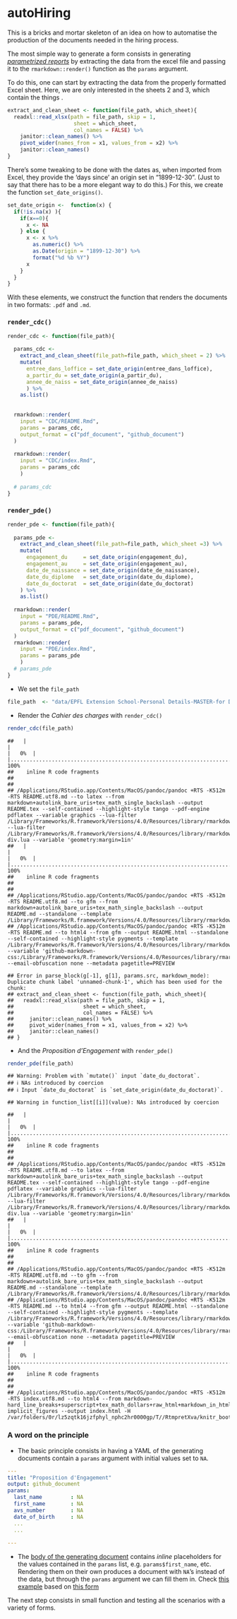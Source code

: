 autoHiring
================

This is a bricks and mortar skeleton of an idea on how to automatise the
production of the documents needed in the hiring process.

The most simple way to generate a form consists in generating
[*parametrized
reports*](https://rmarkdown.rstudio.com/developer_parameterized_reports.html%23parameter_types%2F#Passing_Parameters)
by extracting the data from the excel file and passing it to the
`rmarkdown::render()` function as the `params` argument.

To do this, one can start by extracting the data from the properly
formatted Excel sheet. Here, we are only interested in the sheets 2 and
3, which contain the things .

``` r
extract_and_clean_sheet <- function(file_path, which_sheet){
  readxl::read_xlsx(path = file_path, skip = 1, 
                     sheet = which_sheet, 
                     col_names = FALSE) %>% 
    janitor::clean_names() %>% 
    pivot_wider(names_from = x1, values_from = x2) %>% 
    janitor::clean_names()
}
```

There’s some tweaking to be done with the dates as, when imported from
Excel, they provide the ‘days since’ an origin set in “1899-12-30”.
(Just to say that there has to be a more elegant way to do this.) For
this, we create the function `set_date_origins()`.

``` r
set_date_origin <-  function(x) {
  if(!is.na(x) ){
    if(x==0){
      x <- NA
    } else {
      x <- x %>% 
        as.numeric() %>% 
        as.Date(origin = "1899-12-30") %>% 
        format("%d %b %Y")
      x
    }
  }
}
```

With these elements, we construct the function that renders the
documents in two formats: `.pdf` and `.md`.

### `render_cdc()`

``` r
render_cdc <- function(file_path){
  
  params_cdc <- 
    extract_and_clean_sheet(file_path=file_path, which_sheet = 2) %>% 
    mutate(
      entree_dans_loffice = set_date_origin(entree_dans_loffice), 
      a_partir_du = set_date_origin(a_partir_du), 
      annee_de_naiss = set_date_origin(annee_de_naiss)
      ) %>%
    as.list()
  
  
  rmarkdown::render(
    input = "CDC/README.Rmd", 
    params = params_cdc, 
    output_format = c("pdf_document", "github_document")
  )
  
  rmarkdown::render(
    input = "CDC/index.Rmd", 
    params = params_cdc
    )
  
  # params_cdc
}
```

### `render_pde()`

``` r
render_pde <- function(file_path){
  
  params_pde <- 
    extract_and_clean_sheet(file_path=file_path, which_sheet =3) %>%
    mutate(
      engagement_du     = set_date_origin(engagement_du),
      engagement_au     = set_date_origin(engagement_au), 
      date_de_naissance = set_date_origin(date_de_naissance), 
      date_du_diplome   = set_date_origin(date_du_diplome),
      date_du_doctorat  = set_date_origin(date_du_doctorat) 
    ) %>% 
    as.list()
  
  rmarkdown::render(
    input = "PDE/README.Rmd", 
    params = params_pde, 
    output_format = c("pdf_document", "github_document")
  )
  rmarkdown::render(
    input = "PDE/index.Rmd", 
    params = params_pde
    )
  # params_pde
}
```

  - We set the `file_path`

<!-- end list -->

``` r
file_path  <- "data/EPFL Extension School-Personal Details-MASTER-for Daniel-02SEP2020.xlsx"
```

  - Render the *Cahier des charges* with `render_cdc()`

<!-- end list -->

``` r
render_cdc(file_path)
```

    ##   |                                                                              |                                                                      |   0%  |                                                                              |......................................................................| 100%
    ##    inline R code fragments
    ## 
    ## 
    ## /Applications/RStudio.app/Contents/MacOS/pandoc/pandoc +RTS -K512m -RTS README.utf8.md --to latex --from markdown+autolink_bare_uris+tex_math_single_backslash --output README.tex --self-contained --highlight-style tango --pdf-engine pdflatex --variable graphics --lua-filter /Library/Frameworks/R.framework/Versions/4.0/Resources/library/rmarkdown/rmd/lua/pagebreak.lua --lua-filter /Library/Frameworks/R.framework/Versions/4.0/Resources/library/rmarkdown/rmd/lua/latex-div.lua --variable 'geometry:margin=1in' 
    ##   |                                                                              |                                                                      |   0%  |                                                                              |......................................................................| 100%
    ##    inline R code fragments
    ## 
    ## 
    ## /Applications/RStudio.app/Contents/MacOS/pandoc/pandoc +RTS -K512m -RTS README.utf8.md --to gfm --from markdown+autolink_bare_uris+tex_math_single_backslash --output README.md --standalone --template /Library/Frameworks/R.framework/Versions/4.0/Resources/library/rmarkdown/rmarkdown/templates/github_document/resources/default.md 
    ## /Applications/RStudio.app/Contents/MacOS/pandoc/pandoc +RTS -K512m -RTS README.md --to html4 --from gfm --output README.html --standalone --self-contained --highlight-style pygments --template /Library/Frameworks/R.framework/Versions/4.0/Resources/library/rmarkdown/rmarkdown/templates/github_document/resources/preview.html --variable 'github-markdown-css:/Library/Frameworks/R.framework/Versions/4.0/Resources/library/rmarkdown/rmarkdown/templates/github_document/resources/github.css' --email-obfuscation none --metadata pagetitle=PREVIEW

    ## Error in parse_block(g[-1], g[1], params.src, markdown_mode): Duplicate chunk label 'unnamed-chunk-1', which has been used for the chunk:
    ## extract_and_clean_sheet <- function(file_path, which_sheet){
    ##   readxl::read_xlsx(path = file_path, skip = 1, 
    ##                      sheet = which_sheet, 
    ##                      col_names = FALSE) %>% 
    ##     janitor::clean_names() %>% 
    ##     pivot_wider(names_from = x1, values_from = x2) %>% 
    ##     janitor::clean_names()
    ## }

  - And the *Proposition d’Engagement* with `render_pde()`

<!-- end list -->

``` r
render_pde(file_path)
```

    ## Warning: Problem with `mutate()` input `date_du_doctorat`.
    ## ℹ NAs introduced by coercion
    ## ℹ Input `date_du_doctorat` is `set_date_origin(date_du_doctorat)`.

    ## Warning in function_list[[i]](value): NAs introduced by coercion

    ##   |                                                                              |                                                                      |   0%  |                                                                              |......................................................................| 100%
    ##    inline R code fragments
    ## 
    ## 
    ## /Applications/RStudio.app/Contents/MacOS/pandoc/pandoc +RTS -K512m -RTS README.utf8.md --to latex --from markdown+autolink_bare_uris+tex_math_single_backslash --output README.tex --self-contained --highlight-style tango --pdf-engine pdflatex --variable graphics --lua-filter /Library/Frameworks/R.framework/Versions/4.0/Resources/library/rmarkdown/rmd/lua/pagebreak.lua --lua-filter /Library/Frameworks/R.framework/Versions/4.0/Resources/library/rmarkdown/rmd/lua/latex-div.lua --variable 'geometry:margin=1in' 
    ##   |                                                                              |                                                                      |   0%  |                                                                              |......................................................................| 100%
    ##    inline R code fragments
    ## 
    ## 
    ## /Applications/RStudio.app/Contents/MacOS/pandoc/pandoc +RTS -K512m -RTS README.utf8.md --to gfm --from markdown+autolink_bare_uris+tex_math_single_backslash --output README.md --standalone --template /Library/Frameworks/R.framework/Versions/4.0/Resources/library/rmarkdown/rmarkdown/templates/github_document/resources/default.md 
    ## /Applications/RStudio.app/Contents/MacOS/pandoc/pandoc +RTS -K512m -RTS README.md --to html4 --from gfm --output README.html --standalone --self-contained --highlight-style pygments --template /Library/Frameworks/R.framework/Versions/4.0/Resources/library/rmarkdown/rmarkdown/templates/github_document/resources/preview.html --variable 'github-markdown-css:/Library/Frameworks/R.framework/Versions/4.0/Resources/library/rmarkdown/rmarkdown/templates/github_document/resources/github.css' --email-obfuscation none --metadata pagetitle=PREVIEW 
    ##   |                                                                              |                                                                      |   0%  |                                                                              |......................................................................| 100%
    ##    inline R code fragments
    ## 
    ## 
    ## /Applications/RStudio.app/Contents/MacOS/pandoc/pandoc +RTS -K512m -RTS index.utf8.md --to html4 --from markdown-hard_line_breaks+superscript+tex_math_dollars+raw_html+markdown_in_html_blocks-implicit_figures --output index.html -H /var/folders/0r/lz5zqtk16jzfphyl_nphc2hr0000gp/T//RtmpretXva/knitr_bootstrap_full.html

### A word on the principle

  - The basic principle consists in having a YAML of the generating
    documents contain a `params` argument with initial values set to
    `NA`.

<!-- end list -->

``` yaml
---
title: "Proposition d'Engagement"
output: github_document
params:
  last_name         : NA
  first_name        : NA
  avs_number        : NA
  date_of_birth     : NA
  ...
  ...
  
---
```

  - The [body of the generating document](PDE/README.Rmd) contains
    *inline* placeholders for the values contained in the `params` list,
    e.g. `params$first_name`, etc. Rendering them on their own produces
    a document with `NA`’s instead of the data, but through the `params`
    argument we can fill them in. Check [this example](PDE/README.md)
    based on [this form](data/form_master.xlsx)

The next step consists in small function and testing all the scenarios
with a variety of forms.
